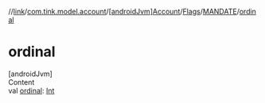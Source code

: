 //[link](../../../../index.md)/[com.tink.model.account](../../../index.md)/[[androidJvm]Account](../../index.md)/[Flags](../index.md)/[MANDATE](index.md)/[ordinal](ordinal.md)



# ordinal  
[androidJvm]  
Content  
val [ordinal](ordinal.md): [Int](https://kotlinlang.org/api/latest/jvm/stdlib/kotlin/-int/index.html)  



